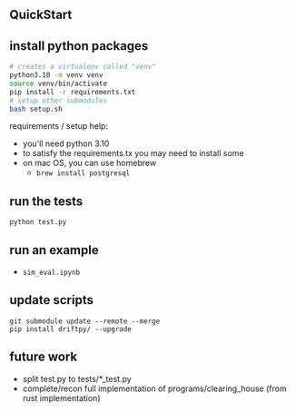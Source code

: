 ## QuickStart

## install python packages 
```bash
# creates a virtualenv called "venv"
python3.10 -m venv venv
source venv/bin/activate
pip install -r requirements.txt
# setup other submodules
bash setup.sh 
```
requirements / setup help:
- you'll need python 3.10
- to satisfy the requirements.tx you may need to install some 
- on mac OS, you can use homebrew
  - `brew install postgresql`

## run the tests 

`python test.py` 

## run an example 

- `sim_eval.ipynb`

## update scripts

```
git submodule update --remote --merge
pip install driftpy/ --upgrade
```

## future work
- split test.py to tests/*_test.py
- complete/recon full implementation of programs/clearing_house (from rust implementation)
